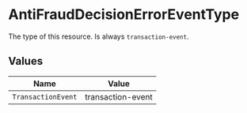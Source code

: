 # AntiFraudDecisionErrorEventType

The type of this resource. Is always `transaction-event`.


## Values

| Name               | Value              |
| ------------------ | ------------------ |
| `TransactionEvent` | transaction-event  |